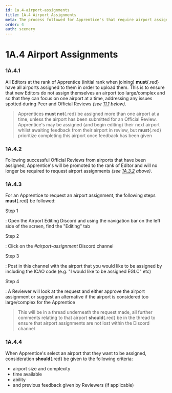 ```yaml
---
id: 1a.4-airport-assignments
title: 1A.4 Airport Assignments
meta: The process followed for Apprentice's that require airport assignments within Infinite Flight.
order: 4
auth: scenery
---
```


# 1A.4  Airport Assignments

 

### 1A.4.1    

All Editors at the rank of Apprentice (initial rank when joining) **must**{.red} have all airports assigned to them in order to upload them. This is to ensure that new Editors do not assign themselves an airport too large/complex and so that they can focus on one airport at a time, addressing any issues spotted during Peer and Official Reviews *(see [11.1](/guide/scenery-editor-manual/11.-review-and-release/11.1-review-and-release-process) below)*.



> Apprentices **must not**{.red} be assigned more than one airport at a time, unless the airport has been submitted for an Official Review. Apprentice's may be assigned (and begin editing) their next airport whilst awaiting feedback from their airport in review, but **must**{.red} prioritize completing this airport once feedback has been given



### 1A.4.2

Following successful Official Reviews from airports that have been assigned, Apprentice's will be promoted to the rank of Editor and will no longer be required to request airport assignments *(see [1A.3.2](/guide/scenery-editor-manual/1a.-administration/1a.4-rank-structure#1a.4.2) above)*.



### 1A.4.3

For an Apprentice to request an airport assignment, the following steps **must**{.red} be followed:



Step 1

: Open the Airport Editing Discord and using the navigation bar on the left side of the screen, find the "Editing" tab



Step 2

: Click on the *#airport-assignment* Discord channel



Step 3

: Post in this channel with the airport that you would like to be assigned by including the ICAO code (e.g. "I would like to be assigned EGLC" etc)



Step 4

: A Reviewer will look at the request and either approve the airport assignment or suggest an alternative if the airport is considered too large/complex for the Apprentice



> This will be in a thread underneath the request made, all further comments relating to that airport **should**{.red} be in the thread to ensure that airport assignments are not lost within the Discord channel



### 1A.4.4

When Apprentice's select an airport that they want to be assigned, consideration **should**{.red} be given to the following criteria:



- airport size and complexity
- time available
- ability
- and previous feedback given by Reviewers (if applicable)
